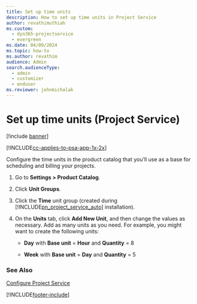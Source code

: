 ```yaml
---
title: Set up time units
description: How to set up time units in Project Service
author: revathimuthiah
ms.custom: 
  - dyn365-projectservice
  - evergreen
ms.date: 04/09/2024
ms.topic: how-to
ms.author: revathim
audience: Admin
search.audienceType: 
  - admin
  - customizer
  - enduser
ms.reviewer: johnmichalak
---
```

# Set up time units (Project Service)

[!include [banner](../includes/psa-now-project-operations.md)]

[!INCLUDE[cc-applies-to-psa-app-1x-2x](../includes/cc-applies-to-psa-app-1x-2x.md)]

Configure the time units in the product catalog that you’ll use as a base for scheduling and billing your projects.  
  
1. Go to **Settings > Product Catalog**.  
  
2. Click **Unit Groups**.  
  
3. Click the **Time** unit group (created during [!INCLUDE[pn_project_service_auto](../includes/pn-project-service-auto.md)] installation).  
  
4. On the **Units** tab, click **Add New Unit**, and then change the values as necessary. Add as many units as you need. For example, you might want to create the following units:  
  
   - **Day** with **Base unit** = **Hour** and **Quantity** = 8  
  
   - **Week** with **Base unit** = **Day** and **Quantity** = 5  
  
### See Also  
 [Configure Project Service](../psa/configure.md)


[!INCLUDE[footer-include](../includes/footer-banner.md)]
